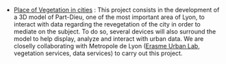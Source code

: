 - [Place of Vegetation in cities](Vegetalization-Project) : This project consists in the development of a 3D model of Part-Dieu, one of the most important area of Lyon, to interact with data regarding the revegetation of the city in order to mediate on the subject. To do so, several devices will also surround the model to help display, analyze and interact with urban data. We are closelly collaborating with Metropole de Lyon ([Erasme Urban Lab](https://www.erasme.org/), vegetation services, data services) to carry out this project.
